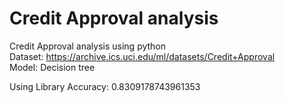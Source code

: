 # Credit Approval analysis
Credit Approval analysis using python  
Dataset: https://archive.ics.uci.edu/ml/datasets/Credit+Approval  
Model: Decision tree


Using Library
Accuracy: 0.8309178743961353
